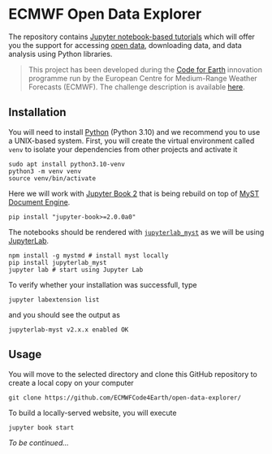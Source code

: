 # ECMWF Open Data Explorer

The repository contains [Jupyter notebook-based tutorials](https://ecmwfcode4earth.github.io/open-data-explorer/) which will offer you the support for accessing [open data](https://confluence.ecmwf.int/display/DAC/ECMWF+open+data%3A+real-time+forecasts+from+IFS+and+AIFS), downloading data, and data analysis using Python libraries.

> This project has been developed during the [Code for Earth](https://codeforearth.ecmwf.int/) innovation programme run by the European Centre for Medium-Range Weather Forecasts (ECMWF). The challenge description is available [here](https://github.com/ECMWFCode4Earth/Challenges_2025/issues/7).

## Installation
You will need to install [Python](https://www.python.org/downloads/) (Python 3.10) and we recommend you to use a UNIX-based system. First, you will create the virtual environment called `venv` to isolate your dependencies from other projects and activate it
```
sudo apt install python3.10-venv
python3 -m venv venv 
source venv/bin/activate
```
Here we will work with [Jupyter Book 2](https://next.jupyterbook.org/) that is being rebuild on top of [MyST Document Engine](https://mystmd.org/).
```
pip install "jupyter-book>=2.0.0a0"
```
The notebooks should be rendered with [`jupyterlab_myst`](https://mystmd.org/guide/quickstart-jupyter-lab-myst) as we will be using [JupyterLab](https://jupyterlab.readthedocs.io/en/latest/).
```
npm install -g mystmd # install myst locally
pip install jupyterlab_myst
jupyter lab # start using Jupyter Lab
```
To verify whether your installation was successfull, type
```
jupyter labextension list
```
and you should see the output as
```
jupyterlab-myst v2.x.x enabled OK
```

## Usage
You will move to the selected directory and clone this GitHub repository to create a local copy on your computer
```
git clone https://github.com/ECMWFCode4Earth/open-data-explorer/
```
To build a locally-served website, you will execute
```
jupyter book start
```

*To be continued...*

